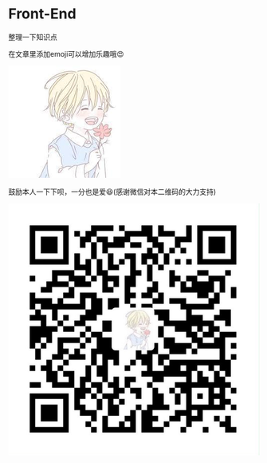 # Front-End
整理一下知识点

在文章里添加emoji可以增加乐趣哦:heart_eyes:

![image](https://github.com/AddJunZ/Front-End/blob/master/img/author.jpg)

鼓励本人一下下呗，一分也是爱:satisfied:(感谢微信对本二维码的大力支持)

![image](https://github.com/AddJunZ/Front-End/blob/master/img/pay.jpg)